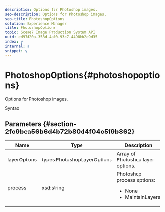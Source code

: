 ```yaml
---
description: Options for Photoshop images.
seo-description: Options for Photoshop images.
seo-title: PhotoshopOptions
solution: Experience Manager
title: PhotoshopOptions
topic: Scene7 Image Production System API
uuid: ed97d20a-358d-4a00-93c7-4498bb2e9d35
index: y
internal: n
snippet: y
---
```


# PhotoshopOptions{#photoshopoptions}

Options for Photoshop images.

 Syntax 

## Parameters {#section-2fc9bea56b6d4b72b80d4f04c5f9b862}

<table id="table_04100BB8ABD84EF68B0A7CE3AD946414"> 
 <thead> 
  <tr> 
   <th colname="col1" class="entry"> Name </th> 
   <th colname="col2" class="entry"> Type </th> 
   <th colname="col3" class="entry"> Description </th> 
  </tr> 
 </thead>
 <tbody> 
  <tr> 
   <td colname="col1"> <span class="codeph"> <span class="varname"> layerOptions</span> </span> </td> 
   <td colname="col2"> <span class="codeph"> types:PhotoshopLayerOptions</span> </td> 
   <td colname="col3"> Array of Photoshop layer options. </td> 
  </tr> 
  <tr> 
   <td colname="col1"> <span class="codeph"> <span class="varname"> process</span> </span> </td> 
   <td colname="col2"> <span class="codeph"> xsd:string</span> </td> 
   <td colname="col3">Photoshop process options: 
    <ul id="ul_DD292274043F4A5ABBBB9DB5C2D46681"> 
     <li id="li_92FA27B1887B464F8C4564FD0B59793B"><span class="codeph"> None</span> </li> 
     <li id="li_5A3B4A33F1A14BA399FC2F1E7C471FCC"><span class="codeph"> MaintainLayers</span> </li> 
    </ul> </td> 
  </tr> 
 </tbody> 
</table>

